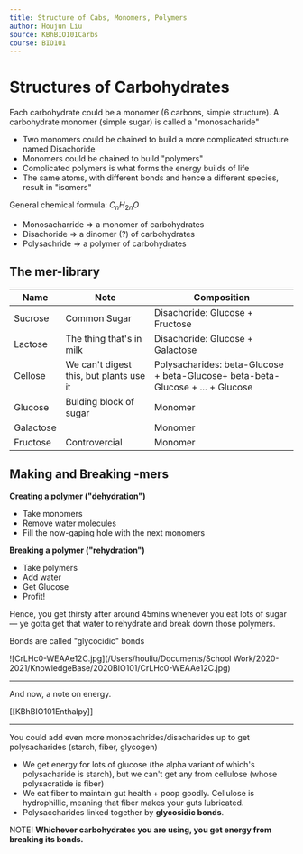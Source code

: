 ```yaml
---
title: Structure of Cabs, Monomers, Polymers
author: Houjun Liu
source: KBhBIO101Carbs
course: BIO101
---
```


# Structures of Carbohydrates
Each carbohydrate could be a monomer (6 carbons, simple structure). A carbohydrate monomer (simple sugar) is called a "monosacharide"

* Two monomers could be chained to build a more complicated structure named Disachoride
* Monomers could be chained to build "polymers"
* Complicated polymers is what forms the energy builds of life
* The same atoms, with different bonds and hence a different species, result in "isomers"

General chemical formula: $C_n H_{2n} O$

- Monosacharride => a monomer of carbohydrates
- Disachoride => a dinomer (?) of carbohydrates
- Polysachride => a polymer of carbohydrates

## The mer-library

| Name      | Note                                    | Composition                                                                    |
|-----------|-----------------------------------------|--------------------------------------------------------------------------------|
| Sucrose   | Common Sugar                            | Disachoride: Glucose + Fructose                                                |
| Lactose   | The thing that's in milk                | Disachoride: Glucose + Galactose                                               |
| Cellose   | We can't digest this, but plants use it | Polysacharides: beta-Glucose + beta-Glucose+ beta-beta-Glucose + ... + Glucose |
| Glucose   | Bulding block of sugar                  | Monomer                                                                        |
| Galactose |                                         | Monomer                                                                        |
| Fructose  | Controvercial                           | Monomer                                                                        |

## Making and Breaking -mers
**Creating a polymer ("dehydration")**

* Take monomers
* Remove water molecules
* Fill the now-gaping hole with the next monomers

**Breaking a polymer ("rehydration")**

* Take polymers
* Add water
* Get Glucose
* Profit!

Hence, you get thirsty after around 45mins whenever you eat lots of sugar — ye gotta get that water to rehydrate and break down those polymers.

Bonds are called "glycocidic" bonds

![CrLHc0-WEAAe12C.jpg](/Users/houliu/Documents/School Work/2020-2021/KnowledgeBase/2020BIO101/CrLHc0-WEAAe12C.jpg)


***

And now, a note on energy.

[[KBhBIO101Enthalpy]]

***

You could add even more monosachrides/disacharides up to get polysacharides (starch, fiber, glycogen)

* We get energy for lots of glucose (the alpha variant of which's polysacharide is starch), but we can't get any from cellulose (whose polysacratide is fiber)
* We eat fiber to maintain gut health + poop goodly. Cellulose is hydrophillic, meaning that fiber makes your guts lubricated. 
* Polysaccharides linked together by **glycosidic bonds**.

NOTE! **Whichever carbohydrates you are using, you get energy from breaking its bonds.**
